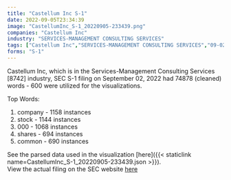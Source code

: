 ```yaml
---
title: "Castellum Inc S-1"
date: 2022-09-05T23:34:39
image: "CastellumInc_S-1_20220905-233439.png"
companies: "Castellum Inc"
industry: "SERVICES-MANAGEMENT CONSULTING SERVICES"
tags: ["Castellum Inc","SERVICES-MANAGEMENT CONSULTING SERVICES","09-02-2022","S-1"]
forms: "S-1"
---
```

Castellum Inc, which is in the Services-Management Consulting Services [8742] industry, SEC S-1 filing on September 02, 2022 had 74878 (cleaned) words - 600 were utilized for the visualizations.

Top Words:
1. company - 1158 instances
2. stock - 1144 instances
3. 000 - 1068 instances
4. shares - 694 instances
5. common - 690 instances


See the parsed data used in the visualization [here]({{< staticlink name=CastellumInc_S-1_20220905-233439.json >}}).  
View the actual filing on the SEC website [here](https://www.sec.gov/Archives/edgar/data/1877939/0001575872-22-000848.txt)